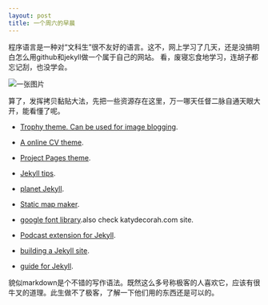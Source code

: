 ```yaml
---
layout: post
title: 一个周六的早晨
---
```

程序语言是一种对“文科生”很不友好的语言。这不，网上学习了几天，还是没搞明白怎么用github和jekyll做一个属于自己的网站。
看，废寝忘食地学习，连胡子都忘记刮，也没学会。

![一张图片](https://yt3.ggpht.com/-0vxgKl3m7lM/AAAAAAAAAAI/AAAAAAAAAAA/Xv0t8IIjOo8/s900-c-k-no-mo-rj-c0xffffff/photo.jpg)

算了，发挥拷贝黏贴大法，先把一些资源存在这里，万一哪天任督二脉自通天眼大开，能看懂了呢。

- [Trophy theme. Can be used for image blogging](http://thomasvaeth.com/trophy/).

- [A online CV theme](http://webjeda.com/online-cv/).

- [Project Pages theme](http://projectpages.github.io/project-pages/).

- [Jekyll tips](http://jekyll.tips).

- [planet Jekyll](http://planetjekyll.github.io).

- [Static map maker](http://staticmapmaker.com).

- [google font library](http://katydecorah.com/font-library/).also check katydecorah.com site.

- [Podcast extension for Jekyll](https://jekyll-octopod.github.io).

- [building a Jekyll site](https://css-tricks.com/building-a-jekyll-site-part-1-of-3/).

- [guide for Jekyll](https://ines.io/blog/the-ultimate-guide-static-websites-jekyll/).

貌似markdown是个不错的写作语法。既然这么多号称极客的人喜欢它，应该有很牛叉的道理。此生做不了极客，了解一下他们用的东西还是可以的。

